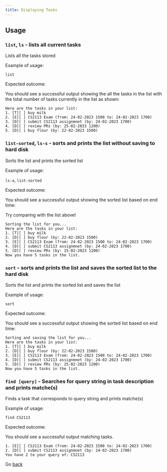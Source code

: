 ```yaml
---
title: Displaying Tasks
---
```


## Usage

### `list`, `ls` - lists all current tasks

Lists all the tasks stored

Example of usage:

`list`

Expected outcome:

You should see a successful output showing the
all the tasks in the list with the total number of tasks
currently in the list as shown:

```
Here are the tasks in your list:
1. [T][ ] buy milk
2. [E][ ] CS2113 Exam (from: 24-02-2023 1500 to: 24-02-2023 1700)
3. [D][ ] submit CS2113 assignmnet (by: 24-02-2023 1700)
4. [D][ ] review PRs (by: 25-02-2023 1200)
5. [D][ ] buy flour (by: 22-02-2023 1500)
```

### `list-sorted`, `ls-s` - sorts and prints the list without saving to hard disk

Sorts the list and prints the sorted list

Example of usage:

`ls-a`, `list-sorted`

Expected outcome:

You should see a successful output showing the
sorted list based on end time:

Try comparing with the list above!

```
Sorting the list for you...
Here are the tasks in your list:
1. [T][ ] buy milk
2. [D][ ] buy flour (by: 22-02-2023 1500)
3. [E][ ] CS2113 Exam (from: 24-02-2023 1500 to: 24-02-2023 1700)
4. [D][ ] submit CS2113 assignmnet (by: 24-02-2023 1700)
5. [D][ ] review PRs (by: 25-02-2023 1200)
Now you have 5 tasks in the list.
```

### `sort` - sorts and prints the list and saves the sorted list to the hard disk

Sorts the list and prints the sorted list and saves the list

Example of usage:

`sort`

Expected outcome:

You should see a successful output showing the
sorted list based on end time:

```
Sorting and saving the list for you...
Here are the tasks in your list:
1. [T][ ] buy milk
2. [D][ ] buy flour (by: 22-02-2023 1500)
3. [E][ ] CS2113 Exam (from: 24-02-2023 1500 to: 24-02-2023 1700)
4. [D][ ] submit CS2113 assignmnet (by: 24-02-2023 1700)
5. [D][ ] review PRs (by: 25-02-2023 1200)
Now you have 5 tasks in the list.
```

### `find [query]` - Searches for query string in task description and prints matche(s)

Finds a task that corresponds to query string and prints matche(s)

Example of usage:

`find CS2113`

Expected outcome:

You should see a successful output matching tasks.

```
1. [E][ ] CS2113 Exam (from: 24-02-2023 1500 to: 24-02-2023 1700)
2. [D][ ] submit CS2113 assignmnet (by: 24-02-2023 1700)
You have 2 to your query of: CS2113
```

Go [back](README.md)
